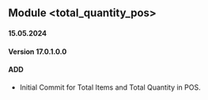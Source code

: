 ## Module <total_quantity_pos>

#### 15.05.2024
#### Version 17.0.1.0.0
#### ADD
- Initial Commit for Total Items and Total Quantity in POS.
